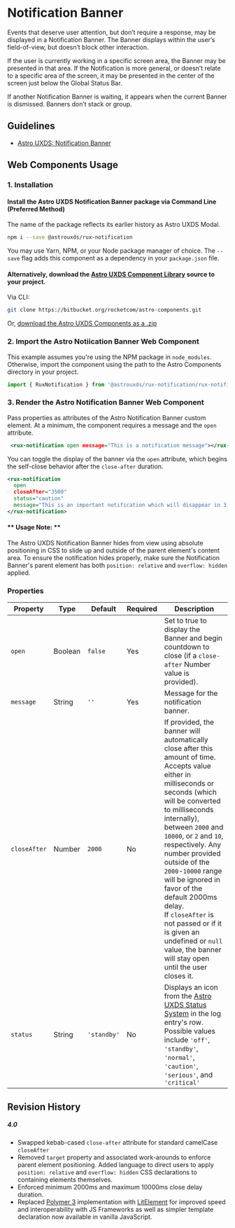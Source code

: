 # Notification Banner

Events that deserve user attention, but don’t require a response, may be displayed in a Notification Banner. The Banner displays within the user’s field-of-view, but doesn’t block other interaction.

If the user is currently working in a specific screen area, the Banner may be presented in that area. If the Notification is more general, or doesn’t relate to a specific area of the screen, it may be presented in the center of the screen just below the Global Status Bar.

If another Notification Banner is waiting, it appears when the current Banner is dismissed. Banners don’t stack or group.

## Guidelines

- [Astro UXDS: Notification Banner](https://www.astrouxds.com/ui-components/notification-banner)

## Web Components Usage

### 1. Installation

#### Install the Astro UXDS Notification Banner package via Command Line (Preferred Method)

The name of the package reflects its earlier history as Astro UXDS Modal.

```sh
npm i --save @astrouxds/rux-notification
```

You may use Yarn, NPM, or your Node package manager of choice. The `--save` flag adds this component as a dependency in your `package.json` file.

#### **Alternatively**, download the [Astro UXDS Component Library](https://bitbucket.org/rocketcom/astro-components/src/master/) source to your project.

Via CLI:

```sh
git clone https://bitbucket.org/rocketcom/astro-components.git
```

Or, [download the Astro UXDS Components as a .zip](https://bitbucket.org/rocketcom/astro-components/get/master.zip)

### 2. Import the Astro Notiication Banner Web Component

This example assumes you're using the NPM package in `node_modules`. Otherwise, import the component using the path to the Astro Components directory in your project.

```javascript
import { RuxNotification } from '@astrouxds/rux-notification/rux-notification.js';
```

### 3. Render the Astro Notification Banner Web Component

Pass properties as attributes of the Astro Notification Banner custom element. At a minimum, the component requires a message and the `open` attribute.

```xml
 <rux-notification open message="This is a notification message"></rux-notification>
```

You can toggle the display of the banner via the `open` attribute, which begins the self-close behavior after the `close-after` duration.

```xml
<rux-notification
  open
  closeAfter="3500"
  status="caution"
  message="This is an important notification which will disappear in 3.5 seconds.">
</rux-notification>
```

#### ** Usage Note: **

The Astro UXDS Notification Banner hides from view using absolute positioning in CSS to slide up and outside of the parent element's content area. To ensure the notification hides properly, make sure the Notification Banner's parent element has both `position: relative` and `overflow: hidden` applied.

### Properties

| Property     | Type    | Default     | Required | Description                                                                                                                                                                                                                                                                                                                                                                                                                                                                                      |
| ------------ | ------- | ----------- | -------- | ------------------------------------------------------------------------------------------------------------------------------------------------------------------------------------------------------------------------------------------------------------------------------------------------------------------------------------------------------------------------------------------------------------------------------------------------------------------------------------------------ |
| `open`       | Boolean | `false`     | Yes      | Set to true to display the Banner and begin countdown to close (if a `close-after` Number value is provided).                                                                                                                                                                                                                                                                                                                                                                                    |
| `message`    | String  | `''`        | Yes      | Message for the notification banner.                                                                                                                                                                                                                                                                                                                                                                                                                                                             |
| `closeAfter` | Number  | `2000`      | No       | If provided, the banner will automatically close after this amount of time. Accepts value either in milliseconds or seconds (which will be converted to milliseconds internally), between `2000` and `10000`, or `2` and `10`, respectively. Any number provided outside of the `2000`-`10000` range will be ignored in favor of the default 2000ms delay. <br>If `closeAfter` is not passed or if it is given an undefined or `null` value, the banner will stay open until the user closes it. |
| `status`     | String  | `'standby'` | No       | Displays an icon from the [Astro UXDS Status System](https://astrouxds.com/design-guidelines/status-system) in the log entry's row. Possible values include `'off'`, `'standby'`, `'normal'`, `'caution'`, `'serious'`, and `'critical'`                                                                                                                                                                                                                                                         |

## Revision History

##### **4.0**

- Swapped kebab-cased `close-after` attribute for standard camelCase `closeAfter`
- Removed `target` property and associated work-arounds to enforce parent element positioning. Added language to direct users to apply `position: relative` and `overflow: hidden` CSS declarations to containing elements themselves.
- Enforced minimum 2000ms and maximum 10000ms close delay duration.
- Replaced [Polymer 3](https://www.polymer-project.org) implementation with [LitElement](https://lit-element.polymer-project.org/) for improved speed and interoperability with JS Frameworks as well as simpler template declaration now available in vanilla JavaScript.
